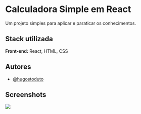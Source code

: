 # Calculadora Simple em React

Um projeto simples para aplicar e paraticar os conhecimentos.

## Stack utilizada

**Front-end:** React, HTML, CSS

## Autores

- [@hugostoduto](https://www.github.com/hugostoduto)

## Screenshots

![](public/screenshot1.jpg)
